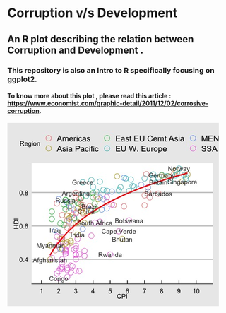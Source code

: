 # Corruption v/s Development
## An R plot describing the relation between Corruption and Development .
### This repository is also an Intro to R specifically focusing on ggplot2.
#### To know more about this plot , please read this article : https://www.economist.com/graphic-detail/2011/12/02/corrosive-corruption. 
![CPI v/s HDI](econ_plot.jpeg) 
